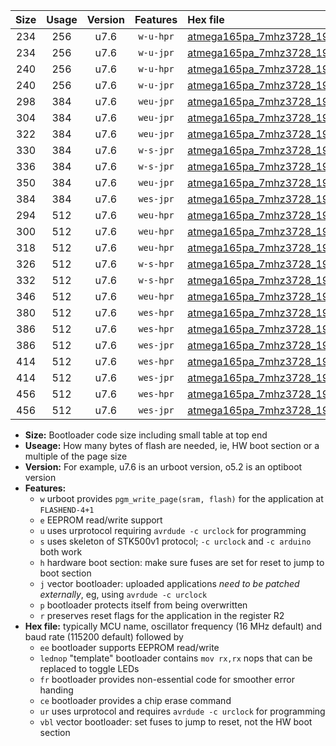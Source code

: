 |Size|Usage|Version|Features|Hex file|
|:-:|:-:|:-:|:-:|:--|
|234|256|u7.6|`w-u-hpr`|[atmega165pa_7mhz3728_19200bps_ur.hex](https://raw.githubusercontent.com/stefanrueger/urboot/main/bootloaders/atmega165pa/fcpu_7mhz3728/19200_bps/atmega165pa_7mhz3728_19200bps_ur.hex)|
|234|256|u7.6|`w-u-jpr`|[atmega165pa_7mhz3728_19200bps_ur_vbl.hex](https://raw.githubusercontent.com/stefanrueger/urboot/main/bootloaders/atmega165pa/fcpu_7mhz3728/19200_bps/atmega165pa_7mhz3728_19200bps_ur_vbl.hex)|
|240|256|u7.6|`w-u-hpr`|[atmega165pa_7mhz3728_19200bps_lednop_ur.hex](https://raw.githubusercontent.com/stefanrueger/urboot/main/bootloaders/atmega165pa/fcpu_7mhz3728/19200_bps/atmega165pa_7mhz3728_19200bps_lednop_ur.hex)|
|240|256|u7.6|`w-u-jpr`|[atmega165pa_7mhz3728_19200bps_lednop_ur_vbl.hex](https://raw.githubusercontent.com/stefanrueger/urboot/main/bootloaders/atmega165pa/fcpu_7mhz3728/19200_bps/atmega165pa_7mhz3728_19200bps_lednop_ur_vbl.hex)|
|298|384|u7.6|`weu-jpr`|[atmega165pa_7mhz3728_19200bps_ee_ur_vbl.hex](https://raw.githubusercontent.com/stefanrueger/urboot/main/bootloaders/atmega165pa/fcpu_7mhz3728/19200_bps/atmega165pa_7mhz3728_19200bps_ee_ur_vbl.hex)|
|304|384|u7.6|`weu-jpr`|[atmega165pa_7mhz3728_19200bps_ee_lednop_ur_vbl.hex](https://raw.githubusercontent.com/stefanrueger/urboot/main/bootloaders/atmega165pa/fcpu_7mhz3728/19200_bps/atmega165pa_7mhz3728_19200bps_ee_lednop_ur_vbl.hex)|
|322|384|u7.6|`weu-jpr`|[atmega165pa_7mhz3728_19200bps_ee_lednop_fr_ur_vbl.hex](https://raw.githubusercontent.com/stefanrueger/urboot/main/bootloaders/atmega165pa/fcpu_7mhz3728/19200_bps/atmega165pa_7mhz3728_19200bps_ee_lednop_fr_ur_vbl.hex)|
|330|384|u7.6|`w-s-jpr`|[atmega165pa_7mhz3728_19200bps_vbl.hex](https://raw.githubusercontent.com/stefanrueger/urboot/main/bootloaders/atmega165pa/fcpu_7mhz3728/19200_bps/atmega165pa_7mhz3728_19200bps_vbl.hex)|
|336|384|u7.6|`w-s-jpr`|[atmega165pa_7mhz3728_19200bps_lednop_vbl.hex](https://raw.githubusercontent.com/stefanrueger/urboot/main/bootloaders/atmega165pa/fcpu_7mhz3728/19200_bps/atmega165pa_7mhz3728_19200bps_lednop_vbl.hex)|
|350|384|u7.6|`weu-jpr`|[atmega165pa_7mhz3728_19200bps_ee_lednop_fr_ce_ur_vbl.hex](https://raw.githubusercontent.com/stefanrueger/urboot/main/bootloaders/atmega165pa/fcpu_7mhz3728/19200_bps/atmega165pa_7mhz3728_19200bps_ee_lednop_fr_ce_ur_vbl.hex)|
|384|384|u7.6|`wes-jpr`|[atmega165pa_7mhz3728_19200bps_ee_vbl.hex](https://raw.githubusercontent.com/stefanrueger/urboot/main/bootloaders/atmega165pa/fcpu_7mhz3728/19200_bps/atmega165pa_7mhz3728_19200bps_ee_vbl.hex)|
|294|512|u7.6|`weu-hpr`|[atmega165pa_7mhz3728_19200bps_ee_ur.hex](https://raw.githubusercontent.com/stefanrueger/urboot/main/bootloaders/atmega165pa/fcpu_7mhz3728/19200_bps/atmega165pa_7mhz3728_19200bps_ee_ur.hex)|
|300|512|u7.6|`weu-hpr`|[atmega165pa_7mhz3728_19200bps_ee_lednop_ur.hex](https://raw.githubusercontent.com/stefanrueger/urboot/main/bootloaders/atmega165pa/fcpu_7mhz3728/19200_bps/atmega165pa_7mhz3728_19200bps_ee_lednop_ur.hex)|
|318|512|u7.6|`weu-hpr`|[atmega165pa_7mhz3728_19200bps_ee_lednop_fr_ur.hex](https://raw.githubusercontent.com/stefanrueger/urboot/main/bootloaders/atmega165pa/fcpu_7mhz3728/19200_bps/atmega165pa_7mhz3728_19200bps_ee_lednop_fr_ur.hex)|
|326|512|u7.6|`w-s-hpr`|[atmega165pa_7mhz3728_19200bps.hex](https://raw.githubusercontent.com/stefanrueger/urboot/main/bootloaders/atmega165pa/fcpu_7mhz3728/19200_bps/atmega165pa_7mhz3728_19200bps.hex)|
|332|512|u7.6|`w-s-hpr`|[atmega165pa_7mhz3728_19200bps_lednop.hex](https://raw.githubusercontent.com/stefanrueger/urboot/main/bootloaders/atmega165pa/fcpu_7mhz3728/19200_bps/atmega165pa_7mhz3728_19200bps_lednop.hex)|
|346|512|u7.6|`weu-hpr`|[atmega165pa_7mhz3728_19200bps_ee_lednop_fr_ce_ur.hex](https://raw.githubusercontent.com/stefanrueger/urboot/main/bootloaders/atmega165pa/fcpu_7mhz3728/19200_bps/atmega165pa_7mhz3728_19200bps_ee_lednop_fr_ce_ur.hex)|
|380|512|u7.6|`wes-hpr`|[atmega165pa_7mhz3728_19200bps_ee.hex](https://raw.githubusercontent.com/stefanrueger/urboot/main/bootloaders/atmega165pa/fcpu_7mhz3728/19200_bps/atmega165pa_7mhz3728_19200bps_ee.hex)|
|386|512|u7.6|`wes-hpr`|[atmega165pa_7mhz3728_19200bps_ee_lednop.hex](https://raw.githubusercontent.com/stefanrueger/urboot/main/bootloaders/atmega165pa/fcpu_7mhz3728/19200_bps/atmega165pa_7mhz3728_19200bps_ee_lednop.hex)|
|386|512|u7.6|`wes-jpr`|[atmega165pa_7mhz3728_19200bps_ee_lednop_vbl.hex](https://raw.githubusercontent.com/stefanrueger/urboot/main/bootloaders/atmega165pa/fcpu_7mhz3728/19200_bps/atmega165pa_7mhz3728_19200bps_ee_lednop_vbl.hex)|
|414|512|u7.6|`wes-hpr`|[atmega165pa_7mhz3728_19200bps_ee_lednop_fr.hex](https://raw.githubusercontent.com/stefanrueger/urboot/main/bootloaders/atmega165pa/fcpu_7mhz3728/19200_bps/atmega165pa_7mhz3728_19200bps_ee_lednop_fr.hex)|
|414|512|u7.6|`wes-jpr`|[atmega165pa_7mhz3728_19200bps_ee_lednop_fr_vbl.hex](https://raw.githubusercontent.com/stefanrueger/urboot/main/bootloaders/atmega165pa/fcpu_7mhz3728/19200_bps/atmega165pa_7mhz3728_19200bps_ee_lednop_fr_vbl.hex)|
|456|512|u7.6|`wes-hpr`|[atmega165pa_7mhz3728_19200bps_ee_lednop_fr_ce.hex](https://raw.githubusercontent.com/stefanrueger/urboot/main/bootloaders/atmega165pa/fcpu_7mhz3728/19200_bps/atmega165pa_7mhz3728_19200bps_ee_lednop_fr_ce.hex)|
|456|512|u7.6|`wes-jpr`|[atmega165pa_7mhz3728_19200bps_ee_lednop_fr_ce_vbl.hex](https://raw.githubusercontent.com/stefanrueger/urboot/main/bootloaders/atmega165pa/fcpu_7mhz3728/19200_bps/atmega165pa_7mhz3728_19200bps_ee_lednop_fr_ce_vbl.hex)|

- **Size:** Bootloader code size including small table at top end
- **Useage:** How many bytes of flash are needed, ie, HW boot section or a multiple of the page size
- **Version:** For example, u7.6 is an urboot version, o5.2 is an optiboot version
- **Features:**
  + `w` urboot provides `pgm_write_page(sram, flash)` for the application at `FLASHEND-4+1`
  + `e` EEPROM read/write support
  + `u` uses urprotocol requiring `avrdude -c urclock` for programming
  + `s` uses skeleton of STK500v1 protocol; `-c urclock` and `-c arduino` both work
  + `h` hardware boot section: make sure fuses are set for reset to jump to boot section
  + `j` vector bootloader: uploaded applications *need to be patched externally*, eg, using `avrdude -c urclock`
  + `p` bootloader protects itself from being overwritten
  + `r` preserves reset flags for the application in the register R2
- **Hex file:** typically MCU name, oscillator frequency (16 MHz default) and baud rate (115200 default) followed by
  + `ee` bootloader supports EEPROM read/write
  + `lednop` "template" bootloader contains `mov rx,rx` nops that can be replaced to toggle LEDs
  + `fr` bootloader provides non-essential code for smoother error handing
  + `ce` bootloader provides a chip erase command
  + `ur` uses urprotocol and requires `avrdude -c urclock` for programming
  + `vbl` vector bootloader: set fuses to jump to reset, not the HW boot section
